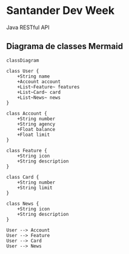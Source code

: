 # Santander Dev Week

Java RESTful API 

## Diagrama de classes Mermaid

```mermaid
classDiagram

class User {
    +String name
    +Account account
    +List~Feature~ features
    +List~Card~ card
    +List~News~ news
}

class Account {
    +String number
    +String agency
    +Float balance
    +Float limit
}

class Feature {
    +String icon
    +String description
}

class Card {
    +String number
    +String limit
}

class News {
    +String icon
    +String description
}

User --> Account
User --> Feature
User --> Card
User --> News
```

